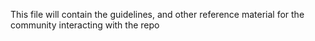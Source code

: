 This file will contain the guidelines, and other reference material for the community interacting with the repo 
